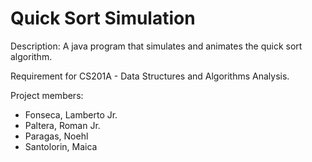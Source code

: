 # Quick Sort Simulation
Description: A java program that simulates and animates the quick sort algorithm.

Requirement for CS201A - Data Structures and Algorithms Analysis.

Project members:
- Fonseca, Lamberto Jr.
- Paltera, Roman Jr.
- Paragas, Noehl
- Santolorin, Maica

